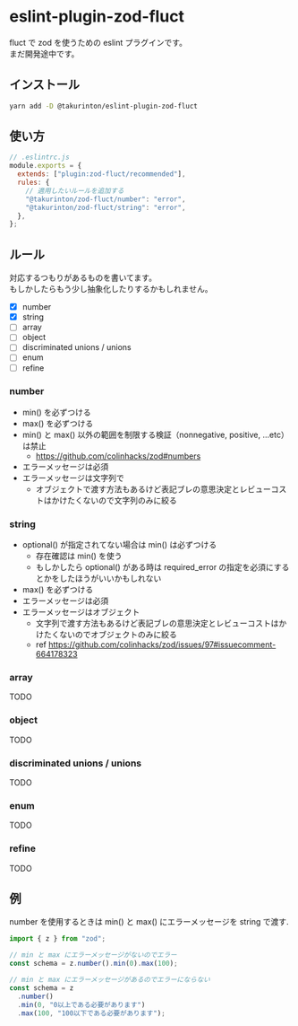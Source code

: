 # eslint-plugin-zod-fluct

fluct で zod を使うための eslint プラグインです。  
まだ開発途中です。

## インストール

```sh
yarn add -D @takurinton/eslint-plugin-zod-fluct
```

## 使い方

```js
// .eslintrc.js
module.exports = {
  extends: ["plugin:zod-fluct/recommended"],
  rules: {
    // 適用したいルールを追加する
    "@takurinton/zod-fluct/number": "error",
    "@takurinton/zod-fluct/string": "error",
  },
};
```

## ルール

対応するつもりがあるものを書いてます。  
もしかしたらもう少し抽象化したりするかもしれません。

- [x] number
- [x] string
- [ ] array
- [ ] object
- [ ] discriminated unions / unions
- [ ] enum
- [ ] refine

### number

- min() を必ずつける
- max() を必ずつける
- min() と max() 以外の範囲を制限する検証（nonnegative, positive, ...etc）は禁止
  - https://github.com/colinhacks/zod#numbers
- エラーメッセージは必須
- エラーメッセージは文字列で
  - オブジェクトで渡す方法もあるけど表記ブレの意思決定とレビューコストはかけたくないので文字列のみに絞る

### string

- optional() が指定されてない場合は min() は必ずつける
  - 存在確認は min() を使う
  - もしかしたら optional() がある時は required_error の指定を必須にするとかをしたほうがいいかもしれない
- max() を必ずつける
- エラーメッセージは必須
- エラーメッセージはオブジェクト
  - 文字列で渡す方法もあるけど表記ブレの意思決定とレビューコストはかけたくないのでオブジェクトのみに絞る
  - ref https://github.com/colinhacks/zod/issues/97#issuecomment-664178323

### array

TODO

### object

TODO

### discriminated unions / unions

TODO

### enum

TODO

### refine

TODO

## 例

number を使用するときは min() と max() にエラーメッセージを string で渡す.

```ts
import { z } from "zod";

// min と max にエラーメッセージがないのでエラー
const schema = z.number().min(0).max(100);

// min と max にエラーメッセージがあるのでエラーにならない
const schema = z
  .number()
  .min(0, "0以上である必要があります")
  .max(100, "100以下である必要があります");
```
